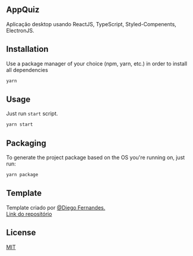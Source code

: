 ## AppQuiz

Aplicação desktop usando ReactJS, TypeScript, Styled-Compenents, ElectronJS.

## Installation

Use a package manager of your choice (npm, yarn, etc.) in order to install all dependencies

```bash
yarn
```

## Usage

Just run `start` script.

```bash
yarn start
```

## Packaging

To generate the project package based on the OS you're running on, just run:

```bash
yarn package
```

## Template

Template criado por <a href="https://github.com/diego3g" target="_blank">@Diego Fernandes. </a><br />
<a href="https://github.com/diego3g/electron-typescript-react">Link do repositório</a>

## License

[MIT](https://choosealicense.com/licenses/mit/)
